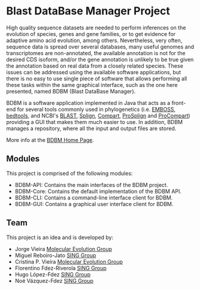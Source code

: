 Blast DataBase Manager Project
==============================
High quality sequence datasets are needed to perform inferences on the evolution of species, genes and gene families, or to get evidence for adaptive amino acid evolution, among others. Nevertheless, very often, sequence data is spread over several databases, many useful genomes and transcriptomes are non-annotated, the available annotation is not for the desired CDS isoform, and/or the gene annotation is unlikely to be true given the annotation based on real data from a closely related species. These issues can be addressed using the available software applications, but there is no easy to use single piece of software that allows performing all these tasks within the same graphical interface, such as the one here presented, named BDBM (Blast DataBase Manager).

BDBM is a software application implemented in Java that acts as a front-end for several tools commonly used in phylogenetics (i.e. [EMBOSS](http://emboss.sourceforge.net/), [bedtools](http://bedtools.readthedocs.org/), and NCBI's [BLAST](http://blast.ncbi.nlm.nih.gov/), [Splign](http://www.ncbi.nlm.nih.gov/sutils/splign/splign.cgi), [Compart](http://www.ncbi.nlm.nih.gov/IEB/ToolBox/CPP_DOC/doxyhtml/dir_cdca7f19e05338435a42c4b6982717a2.html), [ProSplign](https://www.ncbi.nlm.nih.gov/sutils/static/prosplign/prosplign.html) and [ProCompart](https://www.ncbi.nlm.nih.gov/sutils/static/prosplign/prosplign.html)) providing a GUI that makes them much easier to use. In addition, BDBM manages a repository, where all the input and output files are stored.

More info at the [BDBM Home Page](http://sing.ei.uvigo.es/BDBM).

Modules
-------
This project is comprised of the following modules:
* BDBM-API: Contains the main interfaces of the BDBM project.
* BDBM-Core: Contains the default implementation of the BDBM API.
* BDBM-CLI: Contains a command-line interface client for BDBM.
* BDBM-GUI: Contains a graphical user interface client for BDBM.

Team
----
This project is an idea and is developed by:
* Jorge Vieira [Molecular Evolution Group](http://evolution.ibmc.up.pt)
* Miguel Reboiro-Jato [SING Group](http://sing.ei.uvigo.es)
* Cristina P. Vieira [Molecular Evolution Group](http://evolution.ibmc.up.pt)
* Florentino Fdez-Riverola [SING Group](http://sing.ei.uvigo.es)
* Hugo López-Fdez [SING Group](http://sing.ei.uvigo.es)
* Noé Vázquez-Fdez [SING Group](http://sing.ei.uvigo.es)
